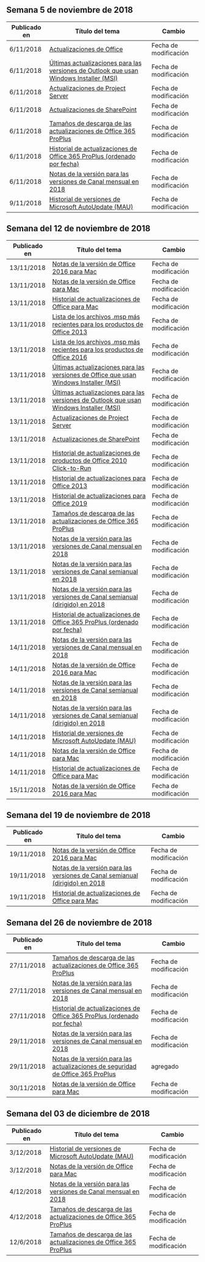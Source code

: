 <!-- This file is generated automatically each week. Changes made to this file will be overwritten.-->




## <a name="week-of-november-05-2018"></a>Semana 5 de noviembre de 2018


| Publicado en |Título del tema | Cambio |
|------|------------|--------|
| 6/11/2018 | [Actualizaciones de Office](/OfficeUpdates/index) | Fecha de modificación |
| 6/11/2018 | [Últimas actualizaciones para las versiones de Outlook que usan Windows Installer (MSI)](/OfficeUpdates/outlook-updates-msi) | Fecha de modificación |
| 6/11/2018 | [Actualizaciones de Project Server](/OfficeUpdates/project-server-updates) | Fecha de modificación |
| 6/11/2018 | [Actualizaciones de SharePoint](/OfficeUpdates/sharepoint-updates) | Fecha de modificación |
| 6/11/2018 | [Tamaños de descarga de las actualizaciones de Office 365 ProPlus](/OfficeUpdates/download-sizes-office365-proplus-updates) | Fecha de modificación |
| 6/11/2018 | [Historial de actualizaciones de Office 365 ProPlus (ordenado por fecha)](/OfficeUpdates/update-history-office365-proplus-by-date) | Fecha de modificación |
| 6/11/2018 | [Notas de la versión para las versiones de Canal mensual en 2018](/OfficeUpdates/monthly-channel-2018) | Fecha de modificación |
| 9/11/2018 | [Historial de versiones de Microsoft AutoUpdate (MAU)](/OfficeUpdates/release-history-microsoft-autoupdate) | Fecha de modificación |


## <a name="week-of-november-12-2018"></a>Semana del 12 de noviembre de 2018


| Publicado en |Título del tema | Cambio |
|------|------------|--------|
| 13/11/2018 | [Notas de la versión de Office 2016 para Mac](/OfficeUpdates/release-notes-office-2016-mac) | Fecha de modificación |
| 13/11/2018 | [Notas de la versión de Office para Mac](/OfficeUpdates/release-notes-office-for-mac) | Fecha de modificación |
| 13/11/2018 | [Historial de actualizaciones de Office para Mac](/OfficeUpdates/update-history-office-for-mac) | Fecha de modificación |
| 13/11/2018 | [Lista de los archivos .msp más recientes para los productos de Office 2013](/OfficeUpdates/msp-files-office-2013) | Fecha de modificación |
| 13/11/2018 | [Lista de los archivos .msp más recientes para los productos de Office 2016](/OfficeUpdates/msp-files-office-2016) | Fecha de modificación |
| 13/11/2018 | [Últimas actualizaciones para las versiones de Office que usan Windows Installer (MSI)](/OfficeUpdates/office-updates-msi) | Fecha de modificación |
| 13/11/2018 | [Últimas actualizaciones para las versiones de Outlook que usan Windows Installer (MSI)](/OfficeUpdates/outlook-updates-msi) | Fecha de modificación |
| 13/11/2018 | [Actualizaciones de Project Server](/OfficeUpdates/project-server-updates) | Fecha de modificación |
| 13/11/2018 | [Actualizaciones de SharePoint](/OfficeUpdates/sharepoint-updates) | Fecha de modificación |
| 13/11/2018 | [Historial de actualizaciones de productos de Office 2010 Click-to-Run](/OfficeUpdates/update-history-office-2010-click-to-run) | Fecha de modificación |
| 13/11/2018 | [Historial de actualizaciones para Office 2013](/OfficeUpdates/update-history-office-2013) | Fecha de modificación |
| 13/11/2018 | [Historial de actualizaciones para Office 2019](/OfficeUpdates/update-history-office-2019) | Fecha de modificación |
| 13/11/2018 | [Tamaños de descarga de las actualizaciones de Office 365 ProPlus](/OfficeUpdates/download-sizes-office365-proplus-updates) | Fecha de modificación |
| 13/11/2018 | [Notas de la versión para las versiones de Canal mensual en 2018](/OfficeUpdates/monthly-channel-2018) | Fecha de modificación |
| 13/11/2018 | [Notas de la versión para las versiones de Canal semianual en 2018](/OfficeUpdates/semi-annual-channel-2018) | Fecha de modificación |
| 13/11/2018 | [Notas de la versión para las versiones de Canal semianual (dirigido) en 2018](/OfficeUpdates/semi-annual-channel-targeted-2018) | Fecha de modificación |
| 13/11/2018 | [Historial de actualizaciones de Office 365 ProPlus (ordenado por fecha)](/OfficeUpdates/update-history-office365-proplus-by-date) | Fecha de modificación |
| 14/11/2018 | [Notas de la versión para las versiones de Canal mensual en 2018](/OfficeUpdates/monthly-channel-2018) | Fecha de modificación |
| 14/11/2018 | [Notas de la versión de Office 2016 para Mac](/OfficeUpdates/release-notes-office-2016-mac) | Fecha de modificación |
| 14/11/2018 | [Notas de la versión para las versiones de Canal semianual en 2018](/OfficeUpdates/semi-annual-channel-2018) | Fecha de modificación |
| 14/11/2018 | [Notas de la versión para las versiones de Canal semianual (dirigido) en 2018](/OfficeUpdates/semi-annual-channel-targeted-2018) | Fecha de modificación |
| 14/11/2018 | [Historial de versiones de Microsoft AutoUpdate (MAU)](/OfficeUpdates/release-history-microsoft-autoupdate) | Fecha de modificación |
| 14/11/2018 | [Notas de la versión de Office para Mac](/OfficeUpdates/release-notes-office-for-mac) | Fecha de modificación |
| 14/11/2018 | [Historial de actualizaciones de Office para Mac](/OfficeUpdates/update-history-office-for-mac) | Fecha de modificación |
| 15/11/2018 | [Notas de la versión de Office 2016 para Mac](/OfficeUpdates/release-notes-office-2016-mac) | Fecha de modificación |


## <a name="week-of-november-19-2018"></a>Semana del 19 de noviembre de 2018


| Publicado en |Título del tema | Cambio |
|------|------------|--------|
| 19/11/2018 | [Notas de la versión de Office 2016 para Mac](/OfficeUpdates/release-notes-office-2016-mac) | Fecha de modificación |
| 19/11/2018 | [Notas de la versión para las versiones de Canal semianual (dirigido) en 2018](/OfficeUpdates/semi-annual-channel-targeted-2018) | Fecha de modificación |
| 19/11/2018 | [Historial de actualizaciones de Office para Mac](/OfficeUpdates/update-history-office-for-mac) | Fecha de modificación |


## <a name="week-of-november-26-2018"></a>Semana del 26 de noviembre de 2018


| Publicado en |Título del tema | Cambio |
|------|------------|--------|
| 27/11/2018 | [Tamaños de descarga de las actualizaciones de Office 365 ProPlus](/OfficeUpdates/download-sizes-office365-proplus-updates) | Fecha de modificación |
| 27/11/2018 | [Notas de la versión para las versiones de Canal mensual en 2018](/OfficeUpdates/monthly-channel-2018) | Fecha de modificación |
| 27/11/2018 | [Historial de actualizaciones de Office 365 ProPlus (ordenado por fecha)](/OfficeUpdates/update-history-office365-proplus-by-date) | Fecha de modificación |
| 29/11/2018 | [Notas de la versión para las versiones de Canal mensual en 2018](/OfficeUpdates/monthly-channel-2018) | Fecha de modificación |
| 29/11/2018 | [Notas de la versión para las actualizaciones de seguridad de Office 365 ProPlus](/OfficeUpdates/office365-proplus-security-updates) | agregado |
| 30/11/2018 | [Notas de la versión de Office para Mac](/OfficeUpdates/release-notes-office-for-mac) | Fecha de modificación |


## <a name="week-of-december-03-2018"></a>Semana del 03 de diciembre de 2018


| Publicado en |Título del tema | Cambio |
|------|------------|--------|
| 3/12/2018 | [Historial de versiones de Microsoft AutoUpdate (MAU)](/OfficeUpdates/release-history-microsoft-autoupdate) | Fecha de modificación |
| 3/12/2018 | [Notas de la versión de Office para Mac](/OfficeUpdates/release-notes-office-for-mac) | Fecha de modificación |
| 4/12/2018 | [Notas de la versión para las versiones de Canal mensual en 2018](/OfficeUpdates/monthly-channel-2018) | Fecha de modificación |
| 4/12/2018 | [Tamaños de descarga de las actualizaciones de Office 365 ProPlus](/OfficeUpdates/download-sizes-office365-proplus-updates) | Fecha de modificación |
| 12/6/2018 | [Tamaños de descarga de las actualizaciones de Office 365 ProPlus](/OfficeUpdates/download-sizes-office365-proplus-updates) | Fecha de modificación |
